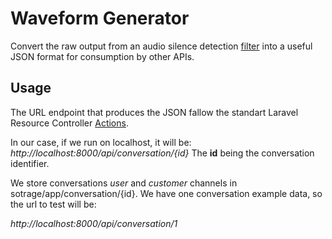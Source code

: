 # Waveform Generator  

Convert the raw output from an audio silence detection [filter](https://ffmpeg.org/ffmpeg-filters.html#silencedetect)
into a useful JSON format for consumption by other APIs.

## Usage

The URL endpoint that produces the JSON fallow the standart Laravel Resource Controller [Actions](https://laravel.com/docs/master/controllers#resource-controllers).

In our case, if we run on localhost, it will be: *http://localhost:8000/api/conversation/{id}*
The **id** being the conversation identifier.

We store conversations *user* and *customer* channels in sotrage/app/conversation/{id}.
We have one conversation example data, so the url to test will be:

*http://localhost:8000/api/conversation/1*